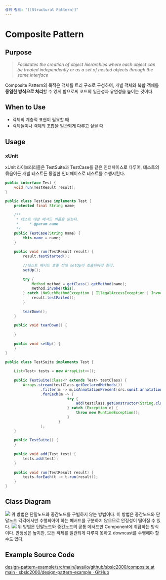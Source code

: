 ```yaml
---
상위 링크: "[[Structural Pattern]]"
---
```

# Composite Pattern

## Purpose
> *Facilitates the creation of object hierarchies where each object can be treated independently or as a set of nested objects through the same interface*

Composite Pattern의 목적은 객체를 트리 구조로 구성하여, 개별 객체와 복합 객체를 **동일한 방식으로 처리**할 수 있게 함으로써 코드의 일관성과 유연성을 높이는 것이다.

## When to Use
* 객체의 계층적 표현이 필요할 때
* 객체들이나 객체의 조합을 일관되게 다루고 싶을 때

## Usage

### xUnit
xUnit 라이브러리들은 TestSuite과 TestCase를 같은 인터페이스로 다루어, 테스트의 묶음이든 개별 테스트든 동일한 인터페이스로 테스트를 수행시킨다.

```java
public interface Test {  
    void run(TestResult result);  
}

public class TestCase implements Test {  
    protected final String name;  
  
    /**  
     * 테스트 대상 메서드 이름을 받는다.  
     *     * @param name  
     */  
    public TestCase(String name) {  
        this.name = name;  
    }  
  
    public void run(TestResult result) {  
        result.testStarted();  
  
        //테스트 메서드 호출 전에 setUp이 호출되어야 한다.  
        setUp();  
  
        try {  
            Method method = getClass().getMethod(name);  
            method.invoke(this);  
        } catch (NoSuchMethodException | IllegalAccessException | InvocationTargetException e) {  
            result.testFailed();  
        }  
  
        tearDown();  
    }  
  
    public void tearDown() {  
  
    }  
  
    public void setUp() {  
    }  
}

public class TestSuite implements Test {  
  
    List<Test> tests = new ArrayList<>();  
  
    public TestSuite(Class<? extends Test> testClass) {  
        Arrays.stream(testClass.getDeclaredMethods())  
                .filter(m -> m.isAnnotationPresent(src.xunit.annotation.Test.class))  
                .forEach(m -> {  
                            try {  
                                add(testClass.getConstructor(String.class).newInstance(m.getName()));  
                            } catch (Exception e) {  
                                throw new RuntimeException();  
                            }  
                        }  
                );  
    }  
  
    public TestSuite() {  
    }  
  
    public void add(Test test) {  
        tests.add(test);  
    }  
  
    public void run(TestResult result) {  
        tests.forEach(t -> t.run(result));  
    }  
}
```

## Class Diagram
![](https://i.imgur.com/KmuPQTw.png)
위 방법은 단말노드와 중간노드를 구별하지 않는 방법이다. 
이 방법은 중간노드와 단말노드 각각에서만 수행되어야 하는 메서드를 구분하지 않으므로 안정성이 떨어질 수 있다.
![](https://i.imgur.com/aRdYCKB.png)
위 방법은 단말노드와 중간노드의 공통 메서드만 Component에 취급하는 방식이다. 안정성은 높지만, 모든 객체를 일관되게 다루지 못하고 downcast를 수행해야 할 수도 있다.

## Example Source Code
[design-pattern-example/src/main/java/io/github/sbslc2000/composite at main · sbslc2000/design-pattern-example · GitHub](https://github.com/sbslc2000/design-pattern-example/tree/main/src/main/java/io/github/sbslc2000/composite)